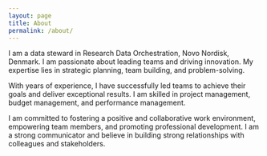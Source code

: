 ```yaml
---
layout: page
title: About
permalink: /about/
---
```


I am a data steward in Research Data Orchestration, Novo Nordisk, Denmark. I am passionate about leading teams and driving innovation. My expertise lies in strategic planning, team building, and problem-solving.

With years of experience, I have successfully led teams to achieve their goals and deliver exceptional results. I am skilled in project management, budget management, and performance management.

I am committed to fostering a positive and collaborative work environment, empowering team members, and promoting professional development. I am a strong communicator and believe in building strong relationships with colleagues and stakeholders.
